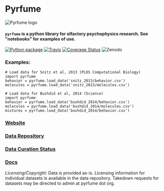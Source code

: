 # Pyrfume

![Pyrfume logo](https://avatars3.githubusercontent.com/u/34174393?s=200&v=4)

#### `pyrfume` is a python library for olfactory psychophysics research. See "notebooks" for examples of use.
[![Python package](https://github.com/pyrfume/pyrfume/actions/workflows/pythonpackage.yml/badge.svg)](https://github.com/pyrfume/pyrfume/actions/workflows/pythonpackage.yml)
[![Travis](https://travis-ci.org/pyrfume/pyrfume.svg?branch=master)](https://travis-ci.org/pyrfume/pyrfume) 
[![Coverage Status](https://coveralls.io/repos/github/pyrfume/pyrfume/badge.svg?branch=master)](https://coveralls.io/github/pyrfume/pyrfume?branch=master)
![Zenodo](https://user-images.githubusercontent.com/549787/165869234-79bf95db-0b6c-495c-a1a8-b3db751f3352.png)


### Examples:
```
# Load data for Snitz et al, 2013 (PLOS Computational Biology)
import pyrfume
behavior = pyrfume.load_data('snitz_2013/behavior.csv')
molecules = pyrfume.load_data('snitz_2013/molecules.csv')

# Load data for Bushdid et al, 2014 (Science)
import pyrfume
behavior = pyrfume.load_data('bushdid_2014/behavior.csv')
molecules = pyrfume.load_data('bushdid_2014/molecules.csv')
mixtures = pyrfume.load_data('bushdid_2014/behavior.csv')
```

### [Website](http://pyrfume.org)

### [Data Repository](https://github.com/pyrfume/pyrfume-data)

### [Data Curation Status](http://status.pyrfume.org)

### [Docs](https://pyrfume.readthedocs.io/)

*Licensing/Copyright*: Data is provided as-is.  Licensing information for individual datasets is available in the data repository.  Takedown requests for datasets may be directed to admin at pyrfume dot org.  
